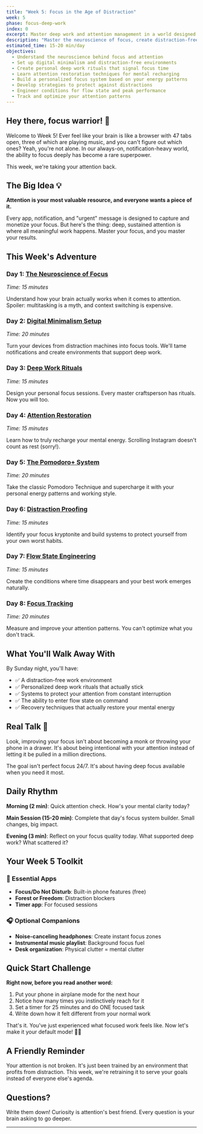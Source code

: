 ```yaml
---
title: "Week 5: Focus in the Age of Distraction"
week: 5
phase: focus-deep-work
index: 0
excerpt: Master deep work and attention management in a world designed to scatter your focus
description: "Master the neuroscience of focus, create distraction-free environments, build deep work rituals, and engineer flow states for peak performance."
estimated_time: 15-20 min/day
objectives:
  - Understand the neuroscience behind focus and attention
  - Set up digital minimalism and distraction-free environments
  - Create personal deep work rituals that signal focus time
  - Learn attention restoration techniques for mental recharging
  - Build a personalized focus system based on your energy patterns
  - Develop strategies to protect against distractions
  - Engineer conditions for flow state and peak performance
  - Track and optimize your attention patterns
---
```


## Hey there, focus warrior! 👋

Welcome to Week 5! Ever feel like your brain is like a browser with 47 tabs open, three of which are playing music, and you can't figure out which ones? Yeah, you're not alone. In our always-on, notification-heavy world, the ability to focus deeply has become a rare superpower.

This week, we're taking your attention back.

## The Big Idea 💡

**Attention is your most valuable resource, and everyone wants a piece of it.**

Every app, notification, and "urgent" message is designed to capture and monetize your focus. But here's the thing: deep, sustained attention is where all meaningful work happens. Master your focus, and you master your results.

## This Week's Adventure

### Day 1: [The Neuroscience of Focus](./01-focus-neuroscience)
*Time: 15 minutes*

Understand how your brain actually works when it comes to attention. Spoiler: multitasking is a myth, and context switching is expensive.

### Day 2: [Digital Minimalism Setup](./02-digital-minimalism)
*Time: 20 minutes*

Turn your devices from distraction machines into focus tools. We'll tame notifications and create environments that support deep work.

### Day 3: [Deep Work Rituals](./03-deep-work-rituals)
*Time: 15 minutes*

Design your personal focus sessions. Every master craftsperson has rituals. Now you will too.

### Day 4: [Attention Restoration](./04-attention-restoration)
*Time: 15 minutes*

Learn how to truly recharge your mental energy. Scrolling Instagram doesn't count as rest (sorry!).

### Day 5: [The Pomodoro+ System](./05-pomodoro-plus)
*Time: 20 minutes*

Take the classic Pomodoro Technique and supercharge it with your personal energy patterns and working style.

### Day 6: [Distraction Proofing](./06-distraction-proofing)
*Time: 15 minutes*

Identify your focus kryptonite and build systems to protect yourself from your own worst habits.

### Day 7: [Flow State Engineering](./07-flow-state)
*Time: 15 minutes*

Create the conditions where time disappears and your best work emerges naturally.

### Day 8: [Focus Tracking](./08-focus-tracking)
*Time: 20 minutes*

Measure and improve your attention patterns. You can't optimize what you don't track.

## What You'll Walk Away With

By Sunday night, you'll have:
- ✅ A distraction-free work environment
- ✅ Personalized deep work rituals that actually stick
- ✅ Systems to protect your attention from constant interruption
- ✅ The ability to enter flow state on command
- ✅ Recovery techniques that actually restore your mental energy

## Real Talk 💬

Look, improving your focus isn't about becoming a monk or throwing your phone in a drawer. It's about being intentional with your attention instead of letting it be pulled in a million directions.

The goal isn't perfect focus 24/7. It's about having deep focus available when you need it most.

## Daily Rhythm

**Morning (2 min)**: Quick attention check. How's your mental clarity today?

**Main Session (15-20 min)**: Complete that day's focus system builder. Small changes, big impact.

**Evening (3 min)**: Reflect on your focus quality today. What supported deep work? What scattered it?

## Your Week 5 Toolkit

### 📱 Essential Apps
- **Focus/Do Not Disturb**: Built-in phone features (free)
- **Forest or Freedom**: Distraction blockers
- **Timer app**: For focused sessions

### 🎧 Optional Companions
- **Noise-canceling headphones**: Create instant focus zones
- **Instrumental music playlist**: Background focus fuel
- **Desk organization**: Physical clutter = mental clutter

## Quick Start Challenge

**Right now, before you read another word:**

1. Put your phone in airplane mode for the next hour
2. Notice how many times you instinctively reach for it
3. Set a timer for 25 minutes and do ONE focused task
4. Write down how it felt different from your normal work

That's it. You've just experienced what focused work feels like. Now let's make it your default mode! 🧠✨

## A Friendly Reminder

Your attention is not broken. It's just been trained by an environment that profits from distraction. This week, we're retraining it to serve your goals instead of everyone else's agenda.

## Questions?

Write them down! Curiosity is attention's best friend. Every question is your brain asking to go deeper.

---